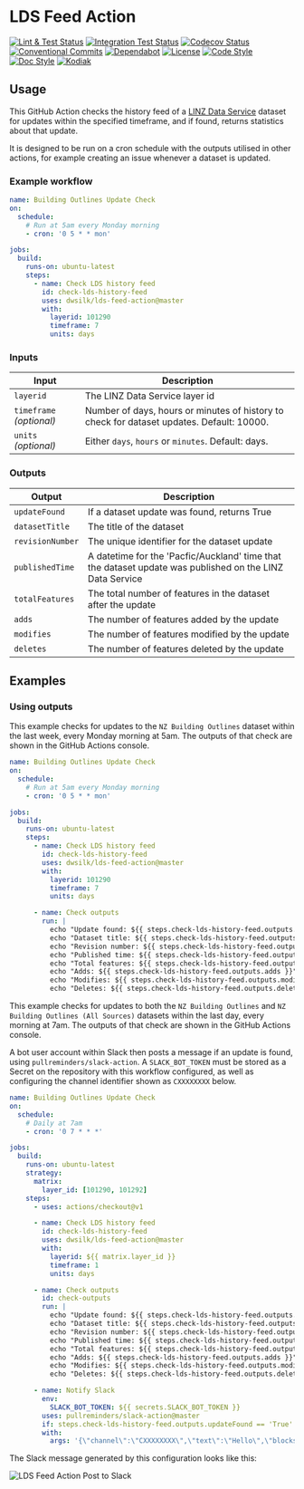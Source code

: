 # LDS Feed Action

[![Lint & Test Status](https://github.com/dwsilk/lds-feed-action/workflows/Lint%20&%20Test/badge.svg)](https://github.com/dwsilk/lds-feed-action/actions)
[![Integration Test Status](https://github.com/dwsilk/lds-feed-action/workflows/Integration%20Test/badge.svg)](https://github.com/dwsilk/lds-feed-action/actions)
[![Codecov Status](https://badgen.net/codecov/c/github/dwsilk/lds-feed-action?icon=codecov&labelColor=2e3a44&color=EC5772)](https://codecov.io/gh/dwsilk/lds-feed-action)
[![Conventional Commits](https://badgen.net/badge/Commits/conventional?labelColor=2e3a44&color=EC5772)](https://conventionalcommits.org)
[![Dependabot](https://badgen.net/badge/Dependabot/enabled?icon=dependabot&labelColor=2e3a44&color=blue)](https://github.com/dwsilk/lds-feed-action/network/updates)
[![License](https://badgen.net/badge/License/MIT?labelColor=2e3a44&color=blue)](https://github.com/dwsilk/lds-feed-action/blob/master/LICENSE)
[![Code Style](https://badgen.net/badge/Code%20Style/black?labelColor=2e3a44&color=000000)](https://black.readthedocs.io/en/stable/)
[![Doc Style](https://badgen.net/badge/Doc%20Style/numpy?labelColor=2e3a44&color=000000)](https://numpydoc.readthedocs.io/en/latest/format.html)
[![Kodiak](https://badgen.net/badge/Kodiak/enabled?labelColor=2e3a44&color=F39938)](https://kodiakhq.com/)

## Usage

This GitHub Action checks the history feed of a [LINZ Data Service](https://data.linz.govt.nz/) dataset for updates within the specified timeframe, and if found, returns statistics about that update.

It is designed to be run on a cron schedule with the outputs utilised in other actions, for example creating an issue whenever a dataset is updated.

### Example workflow

```yaml
name: Building Outlines Update Check
on:
  schedule:
    # Run at 5am every Monday morning
    - cron: '0 5 * * mon'

jobs:
  build:
    runs-on: ubuntu-latest
    steps:
      - name: Check LDS history feed
        id: check-lds-history-feed
        uses: dwsilk/lds-feed-action@master
        with:
          layerid: 101290
          timeframe: 7
          units: days
```

### Inputs

| Input                                             | Description                                        |
|------------------------------------------------------|-----------------------------------------------|
| `layerid`  | The LINZ Data Service layer id    |
| `timeframe` _(optional)_  | Number of days, hours or minutes of history to check for dataset updates. Default: 10000.    |
| `units` _(optional)_  | Either `days`, `hours` or `minutes`. Default: days.    |

### Outputs

| Output                                             | Description                                        |
|------------------------------------------------------|-----------------------------------------------|
| `updateFound`  | If a dataset update was found, returns True    |
| `datasetTitle`  | The title of the dataset    |
| `revisionNumber`  | The unique identifier for the dataset update    |
| `publishedTime`  | A datetime for the 'Pacfic/Auckland' time that the dataset update was published on the LINZ Data Service    |
| `totalFeatures`  | The total number of features in the dataset after the update    |
| `adds`  | The number of features added by the update    |
| `modifies`  | The number of features modified by the update    |
| `deletes`  | The number of features deleted by the update    |

## Examples

### Using outputs

This example checks for updates to the `NZ Building Outlines` dataset within the last week, every Monday morning at 5am. The outputs of that check are shown in the GitHub Actions console.

```yaml
name: Building Outlines Update Check
on:
  schedule:
    # Run at 5am every Monday morning
    - cron: '0 5 * * mon'

jobs:
  build:
    runs-on: ubuntu-latest
    steps:
      - name: Check LDS history feed
        id: check-lds-history-feed
        uses: dwsilk/lds-feed-action@master
        with:
          layerid: 101290
          timeframe: 7
          units: days

      - name: Check outputs
        run: |
          echo "Update found: ${{ steps.check-lds-history-feed.outputs.updateFound }}"
          echo "Dataset title: ${{ steps.check-lds-history-feed.outputs.datasetTitle }}"
          echo "Revision number: ${{ steps.check-lds-history-feed.outputs.revisionNumber }}"
          echo "Published time: ${{ steps.check-lds-history-feed.outputs.publishedTime }}"
          echo "Total features: ${{ steps.check-lds-history-feed.outputs.totalFeatures }}"
          echo "Adds: ${{ steps.check-lds-history-feed.outputs.adds }}"
          echo "Modifies: ${{ steps.check-lds-history-feed.outputs.modifies }}"
          echo "Deletes: ${{ steps.check-lds-history-feed.outputs.deletes }}"
```

This example checks for updates to both the `NZ Building Outlines` and `NZ Building Outlines (All Sources)` datasets within the last day, every morning at 7am. The outputs of that check are shown in the GitHub Actions console.

A bot user account within Slack then posts a message if an update is found, using `pullreminders/slack-action`. A `SLACK_BOT_TOKEN` must be stored as a Secret on the repository with this workflow configured, as well as configuring the channel identifier shown as `CXXXXXXXX` below.

```yaml
name: Building Outlines Update Check
on:
  schedule:
    # Daily at 7am
    - cron: '0 7 * * *'

jobs:
  build:
    runs-on: ubuntu-latest
    strategy:
      matrix:
        layer_id: [101290, 101292]
    steps:
      - uses: actions/checkout@v1

      - name: Check LDS history feed
        id: check-lds-history-feed
        uses: dwsilk/lds-feed-action@master
        with:
          layerid: ${{ matrix.layer_id }}
          timeframe: 1
          units: days

      - name: Check outputs
        id: check-outputs
        run: |
          echo "Update found: ${{ steps.check-lds-history-feed.outputs.updateFound }}"
          echo "Dataset title: ${{ steps.check-lds-history-feed.outputs.datasetTitle }}"
          echo "Revision number: ${{ steps.check-lds-history-feed.outputs.revisionNumber }}"
          echo "Published time: ${{ steps.check-lds-history-feed.outputs.publishedTime }}"
          echo "Total features: ${{ steps.check-lds-history-feed.outputs.totalFeatures }}"
          echo "Adds: ${{ steps.check-lds-history-feed.outputs.adds }}"
          echo "Modifies: ${{ steps.check-lds-history-feed.outputs.modifies }}"
          echo "Deletes: ${{ steps.check-lds-history-feed.outputs.deletes }}"

      - name: Notify Slack
        env:
          SLACK_BOT_TOKEN: ${{ secrets.SLACK_BOT_TOKEN }}
        uses: pullreminders/slack-action@master
        if: steps.check-lds-history-feed.outputs.updateFound == 'True'
        with:
          args: '{\"channel\":\"CXXXXXXXX\",\"text\":\"Hello\",\"blocks\":[{\"type\": \"section\", \"text\": {\"type\": \"mrkdwn\", \"text\": \"*${{ steps.check-lds-history-feed.outputs.datasetTitle }}* · Layer ${{ matrix.layer_id }} · Revision ${{ steps.check-lds-history-feed.outputs.revisionNumber }}\"}, \"accessory\": {\"type\": \"button\", \"text\": {\"type\": \"plain_text\",\"text\": \"View Layer\"}, \"url\": \"https://data.linz.govt.nz/layer/${{ matrix.layer_id }}/?c=-40.87127%2C173.44655&e=0&lpw=650&l=${{ matrix.layer_id }}&al=m&mt=Streets&z=7&cv=0\"}}, {\"type\": \"section\",\"text\": {\"type\": \"mrkdwn\",\"text\": \":heavy_plus_sign: ${{ steps.check-lds-history-feed.outputs.adds }} Added\n:wastebasket: ${{ steps.check-lds-history-feed.outputs.deletes }} Deleted\n:construction: ${{ steps.check-lds-history-feed.outputs.modifies }} Modified\n:earth_asia: ${{ steps.check-lds-history-feed.outputs.totalFeatures }} Total Features\"}, \"accessory\": {\"type\": \"image\",\"image_url\": \"https://koordinates-tiles-c.global.ssl.fastly.net/services/tiles/v4/thumbnail/layer=${{ matrix.layer_id }},style=auto/150x150.png\", \"alt_text\": \"Dataset thumbnail\"}}, {\"type\": \"context\",\"elements\": [{\"type\": \"mrkdwn\", \"text\": \"Update published: ${{ steps.check-lds-history-feed.outputs.publishedTime }}\"}]}]}'
```

The Slack message generated by this configuration looks like this:

![LDS Feed Action Post to Slack](https://user-images.githubusercontent.com/8953184/75604822-b5d72880-5b41-11ea-85ff-440a6276a78e.png)
